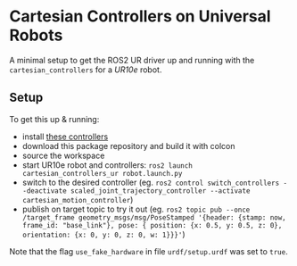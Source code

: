 # Cartesian Controllers on Universal Robots

A minimal setup to get the ROS2 UR driver up and running with the `cartesian_controllers` for a *UR10e* robot.

## Setup

To get this up & running:
- install [these controllers](https://github.com/fzi-forschungszentrum-informatik/cartesian_controllers/tree/ros2)
- download this package repository and build it with colcon
- source the workspace
- start UR10e robot and controllers: `ros2 launch cartesian_controllers_ur robot.launch.py`
- switch to the desired controller (eg. `ros2 control switch_controllers --deactivate scaled_joint_trajectory_controller --activate cartesian_motion_controller`)
- publish on target topic to try it out (eg. `ros2 topic pub --once /target_frame geometry_msgs/msg/PoseStamped '{header: {stamp: now, frame_id: "base_link"}, pose: { position: {x: 0.5, y: 0.5, z: 0}, orientation: {x: 0, y: 0, z: 0, w: 1}}}'`)

Note that the flag `use_fake_hardware` in file `urdf/setup.urdf` was set to `true`.
